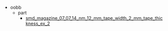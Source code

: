 * oobb
  * part
    * [smd_magazine_07_07_14_nm_12_mm_tape_width_2_mm_tape_thickness_ex_2](oobb/part/smd_magazine_07_07_14_nm_12_mm_tape_width_2_mm_tape_thickness_ex_2)
